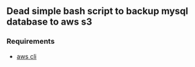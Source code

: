 ## Dead simple bash script to backup mysql database to aws s3

### Requirements
- [aws cli](https://docs.aws.amazon.com/cli/latest/userguide/cli-chap-welcome.html)
